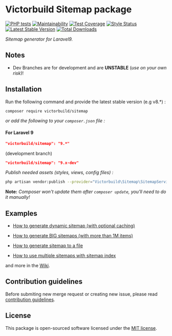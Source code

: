 # **Victorbuild Sitemap package**

[![PHP tests](https://github.com/victorbuild/laravel-sitemap/workflows/PHP%20tests/badge.svg?branch=master)](https://github.com//victorbuild/laravel-sitemap/actions?query=workflow%3A%22PHP+tests%22) [![Maintainability](https://api.codeclimate.com/v1/badges/c7b8c0079addb1217836/maintainability)](https://codeclimate.com/github/victorbuild/laravel-sitemap/maintainability) [![Test Coverage](https://api.codeclimate.com/v1/badges/c7b8c0079addb1217836/test_coverage)](https://codeclimate.com/github/victorbuild/laravel-sitemap/test_coverage) [![Style Status](https://github.styleci.io/repos/10392044/shield?style=normal&branch=master)](https://github.styleci.io/repos/10392044) [![Latest Stable Version](https://poser.pugx.org/victorbuild/sitemap/v/stable)](https://packagist.org/packages/victorbuild/sitemap) [![Total Downloads](https://poser.pugx.org/victorbuild/sitemap/downloads)](https://packagist.org/packages/victorbuild/sitemap)

*Sitemap generator for Laravel9.*

## Notes

- Dev Branches are for development and are **UNSTABLE** (*use on your own risk*)!

## Installation

Run the following command and provide the latest stable version (e.g v8.\*) :

```bash
composer require victorbuild/sitemap
```

*or add the following to your `composer.json` file :*

#### For Laravel 9
```json
"victorbuild/sitemap": "9.*"
```
(development branch)
```json
"victorbuild/sitemap": "9.x-dev"
```

*Publish needed assets (styles, views, config files) :*

```bash
php artisan vendor:publish --provider="Victorbuild\Sitemap\SitemapServiceProvider"
```
**Note:** *Composer won't update them after `composer update`, you'll need to do it manually!*

## Examples

- [How to generate dynamic sitemap (with optional caching)](https://github.com/victorbuild/laravel-sitemap/wiki/Dynamic-sitemap)

- [How to generate BIG sitemaps (with more than 1M items)](https://github.com/victorbuild/laravel-sitemap/wiki/Sitemap-index)

- [How to generate sitemap to a file](https://github.com/victorbuild/laravel-sitemap/wiki/Generate-sitemap)

- [How to use multiple sitemaps with sitemap index](https://github.com/victorbuild/laravel-sitemap/wiki/Generate-BIG-sitemaps)

and more in the [Wiki](https://github.com/victorbuild/laravel-sitemap/wiki).

## Contribution guidelines

Before submiting new merge request or creating new issue, please read [contribution guidelines](https://gitlab.com/victorbuild/Sitemap/blob/master/CONTRIBUTING.md).

## License

This package is open-sourced software licensed under the [MIT license](https://opensource.org/licenses/MIT).

